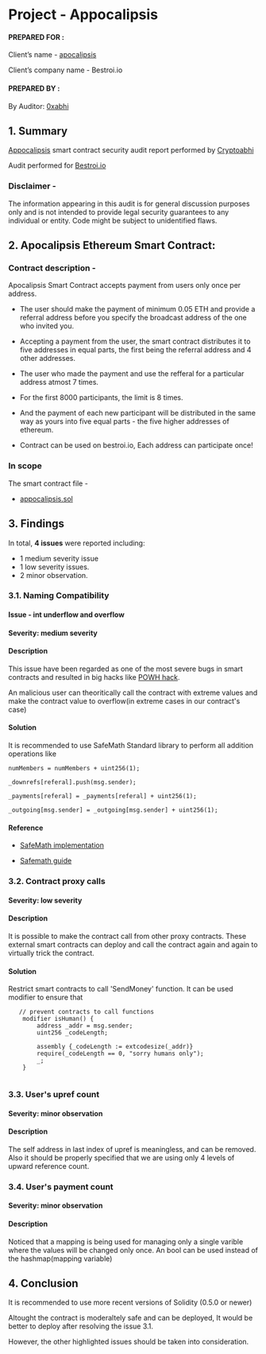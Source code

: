 # Project - Appocalipsis


#### PREPARED FOR :

Client’s name - [apocalipsis](https://github.com/apocalipsis666/) 

Client’s company name - Bestroi.io

#### PREPARED BY :

By Auditor: [0xabhi](http://github.com/0xabhi)


## 1. Summary

[Appocalipsis](https://github.com/apocalipsis666/apocalipsis/blob/master/apocalipsis.sol) smart contract security audit report performed by [Cryptoabhi](https://github.com/cryptoabhi)

Audit performed for [Bestroi.io](bestroi.io)


### Disclaimer - 

The information appearing in this audit is for general discussion purposes only and is not intended to provide legal security guarantees to any individual or entity.
Code might be subject to unidentified flaws.


## 2. Apocalipsis Ethereum Smart Contract:

### Contract description - 

Apocalipsis Smart Contract accepts payment from users only once per address.

* The user should make the payment of minimum 0.05 ETH and provide a referral address
before you specify the broadcast address of the one who invited you. 

* Accepting a payment from the user, the smart contract distributes it to five addresses in equal parts, 
the first being the referral address and 4 other addresses. 

* The user who made the payment and use the refferal for a particular address atmost 7 times. 

* For the first 8000 participants, the limit is 8 times.

* And the payment of each new participant will be distributed in the same way as yours into five equal parts - the five higher addresses of ethereum. 

* Contract can be used on bestroi.io, Each address can participate once!

### In scope

The smart contract file -
- [appocalipsis.sol](https://github.com/apocalipsis666/apocalipsis/blob/master/apocalipsis.sol)

## 3. Findings

In total, **4 issues** were reported including:

- 1 medium severity issue
- 1 low severity issues.
- 2 minor observation.

### 3.1. Naming Compatibility

#### Issue - int underflow and overflow
#### Severity: medium severity

#### Description

This issue have been regarded as one of the most severe bugs in smart contracts and resulted in big hacks like [POWH hack](https://blog.goodaudience.com/how-800k-evaporated-from-the-powh-coin-ponzi-scheme-overnight-1b025c33b530). 

An malicious user can theoritically call the contract with extreme values and make the contract value to overflow(in extreme cases in our contract's case)

#### Solution

It is recommended to use SafeMath Standard library to perform all addition operations like 

```
numMembers = numMembers + uint256(1);

_downrefs[referal].push(msg.sender);

_payments[referal] = _payments[referal] + uint256(1);

_outgoing[msg.sender] = _outgoing[msg.sender] + uint256(1);
```

#### Reference 

- [SafeMath implementation](https://github.com/OpenZeppelin/openzeppelin-solidity/blob/master/contracts/math/SafeMath.sol)

- [Safemath guide](https://medium.com/coinmonks/practicing-safemath-with-solidity-and-openzeppelin-cde4cba9ce39)

### 3.2. Contract proxy calls

#### Severity: low severity

#### Description

It is possible to make the contract call from other proxy contracts. These external smart contracts can deploy and call the contract again and again to virtually trick the contract.

#### Solution

Restrict smart contracts to call 'SendMoney' function. It can be used modifier to ensure that 

```
   // prevent contracts to call functions
    modifier isHuman() {
        address _addr = msg.sender;
        uint256 _codeLength;

        assembly {_codeLength := extcodesize(_addr)}
        require(_codeLength == 0, "sorry humans only");
        _;
    }
    
```

### 3.3. User's upref count

#### Severity: minor observation

#### Description

The self address in last index of upref is meaningless, and can be removed. Also it should be properly specified that we are using only 4 levels of upward reference count.

### 3.4. User's payment count

#### Severity: minor observation

#### Description

Noticed that a mapping is being used for managing only a single varible where the values will be changed only once. An bool can be used instead of the hashmap(mapping variable)

## 4. Conclusion

It is recommended to use more recent versions of Solidity (0.5.0 or newer)

Altought the contract is moderaltely safe and can be deployed, It would be better to deploy after resolving the issue 3.1.

However, the other highlighted issues should be taken into consideration.
